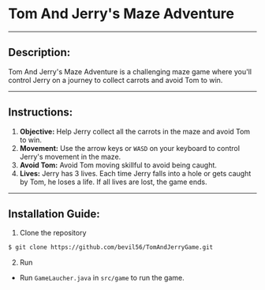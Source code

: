 # Tom And Jerry's Maze Adventure


---

## Description:
Tom And Jerry's Maze Adventure is a challenging maze game where you'll control Jerry on a journey to collect carrots and avoid Tom to win.

---

## Instructions:
1. **Objective:** Help Jerry collect all the carrots in the maze and avoid Tom to win.
2. **Movement:** Use the arrow keys or `WASD` on your keyboard to control Jerry's movement in the maze.
3. **Avoid Tom:** Avoid Tom moving skillful to avoid being caught.
4. **Lives:** Jerry has 3 lives. Each time Jerry falls into a hole or gets caught by Tom, he loses a life. If all lives are lost, the game ends.
---

## Installation Guide:
1) Clone the repository
```bash
$ git clone https://github.com/bevil56/TomAndJerryGame.git
```
2) Run
* Run `GameLaucher.java` in `src/game` to run the game.




